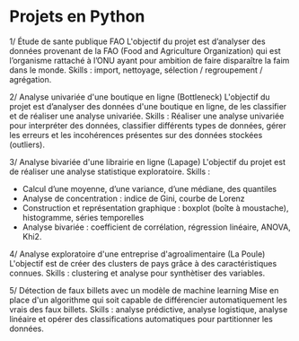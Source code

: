 # Projets en Python

1/ Étude de sante publique FAO
L'objectif du projet est d’analyser des données provenant de la FAO (Food and Agriculture Organization) qui est l’organisme rattaché à l’ONU ayant pour ambition de faire disparaître la faim dans le monde.
Skills : import, nettoyage, sélection / regroupement / agrégation.

2/ Analyse univariée d'une boutique en ligne (Bottleneck)
L'objectif du projet est d’analyser des données d'une boutique en ligne, de les classifier et de réaliser une analyse univariée.
Skills : Réaliser une analyse univariée pour interpréter des données, classifier différents types de données, gérer les erreurs et les incohérences présentes sur des données stockées (outliers).

3/ Analyse bivariée d'une librairie en ligne (Lapage)
L'objectif du projet est de réaliser une analyse statistique exploratoire. 
Skills : 
- Calcul d’une moyenne, d’une variance, d’une médiane, des quantiles
- Analyse de concentration : indice de Gini, courbe de Lorenz
- Construction et représentation graphique : boxplot (boîte à moustache), histogramme, séries temporelles
- Analyse bivariée : coefficient de corrélation, régression linéaire, ANOVA, Khi2.

4/ Analyse exploratoire d'une entreprise d'agroalimentaire (La Poule)
L'objectif est de créer des clusters de pays grâce à des caractéristiques connues.
Skills : clustering et analyse pour synthètiser des variables.

5/ Détection de faux billets avec un modèle de machine learning
Mise en place d'un algorithme qui soit capable de différencier automatiquement les vrais des faux billets.
Skills : analyse prédictive, analyse logistique, analyse linéaire et opérer des classifications automatiques pour partitionner les données.
